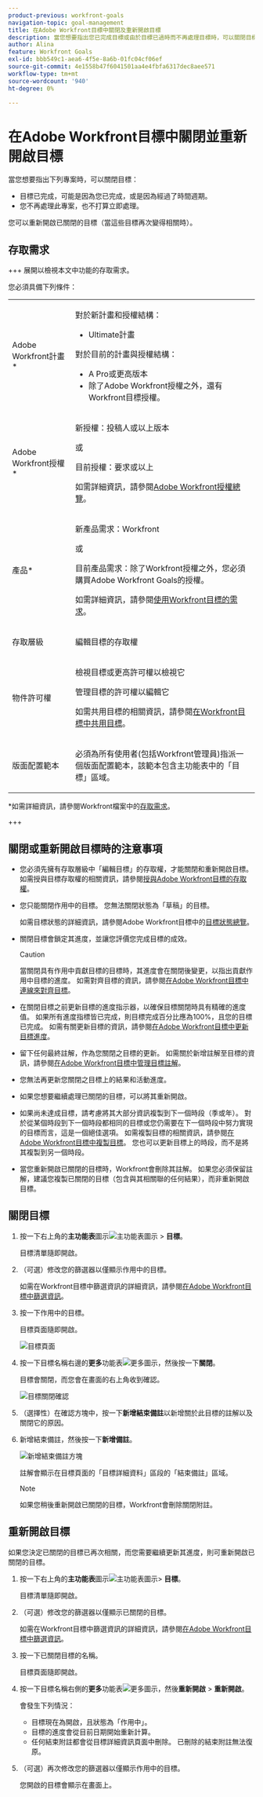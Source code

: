 ```yaml
---
product-previous: workfront-goals
navigation-topic: goal-management
title: 在Adobe Workfront目標中關閉及重新開啟目標
description: 當您想要指出您已完成目標或由於目標已過時而不再處理目標時，可以關閉目標。
author: Alina
feature: Workfront Goals
exl-id: bbb549c1-aea6-4f5e-8a6b-01fc04cf06ef
source-git-commit: 4e1558b47f6041501aa4e4fbfa6317dec8aee571
workflow-type: tm+mt
source-wordcount: '940'
ht-degree: 0%

---
```


# 在Adobe Workfront目標中關閉並重新開啟目標

<!--Audited for P&P only: 4/2025-->

當您想要指出下列專案時，可以關閉目標：

* 目標已完成，可能是因為您已完成，或是因為經過了時間週期。
* 您不再處理此專案，也不打算立即處理。

您可以重新開啟已關閉的目標（當這些目標再次變得相關時）。

## 存取需求

+++ 展開以檢視本文中功能的存取需求。

您必須具備下列條件：

<table style="table-layout:auto">
<col>
</col>
<col>
</col>
<tbody>
 <tr> 
   <td role="rowheader">Adobe Workfront計畫*</td> 
   <td> 
   <p>對於新計畫和授權結構：
  <ul><li>Ultimate計畫 </li></ul>
   </p>
<p>對於目前的計畫與授權結構： 
<ul><li> A Pro或更高版本 </li>
  <li>除了Adobe Workfront授權之外，還有Workfront目標授權。</li></ul></p>
   </td> 
  </tr>
 <tr>
 <tr>
 <td role="rowheader">Adobe Workfront授權*</td>
 <td>
 <p>新授權：投稿人或以上版本</p>
 或
 <p>目前授權：要求或以上</p> <p>如需詳細資訊，請參閱<a href="../../administration-and-setup/add-users/access-levels-and-object-permissions/wf-licenses.md" class="MCXref xref">Adobe Workfront授權總覽</a>。</p> </td>
 </tr>
 <tr>
 <td role="rowheader">產品*</td>
 <td>
  <p> 新產品需求：Workfront</p>
 <p>或</p>
  <p>目前產品需求：除了Workfront授權之外，您必須購買Adobe Workfront Goals的授權。 </p> <p>如需詳細資訊，請參閱<a href="../../workfront-goals/goal-management/access-needed-for-wf-goals.md" class="MCXref xref">使用Workfront目標的需求</a>。 </p> </td>
 </tr>
 <td role="rowheader">存取層級</td>
 <td> <p>編輯目標的存取權</p> </td>
 </tr>
 <tr data-mc-conditions="">
 <td role="rowheader">物件許可權</td>
 <td>
  <div>
  <p>檢視目標或更高許可權以檢視它</p>
  <p>管理目標的許可權以編輯它</p>
  <p>如需共用目標的相關資訊，請參閱<a href="../../workfront-goals/workfront-goals-settings/share-a-goal.md" class="MCXref xref">在Workfront目標中共用目標</a>。 </p>
  </div> </td>
 </tr>
<tr>
   <td role="rowheader"><p>版面配置範本</p></td>
   <td> <p>必須為所有使用者(包括Workfront管理員)指派一個版面配置範本，該範本包含主功能表中的「目標」區域。 </p>  
</td>
  </tr>
</tbody>
</table>

*如需詳細資訊，請參閱Workfront檔案中的[存取需求](/help/quicksilver/administration-and-setup/add-users/access-levels-and-object-permissions/access-level-requirements-in-documentation.md)。

+++

## 關閉或重新開啟目標時的注意事項

* 您必須先擁有存取層級中「編輯目標」的存取權，才能關閉和重新開啟目標。 如需授與目標存取權的相關資訊，請參閱[授與Adobe Workfront目標的存取權](../../administration-and-setup/add-users/configure-and-grant-access/grant-access-goals.md)。
* 您只能關閉作用中的目標。 您無法關閉狀態為「草稿」的目標。

  如需目標狀態的詳細資訊，請參閱Adobe Workfront目標中的[目標狀態總覽](../../workfront-goals/goal-management/goal-status-overview.md)。

* 關閉目標會鎖定其進度，並讓您評價您完成目標的成效。

  >[!CAUTION]
  >
  >當關閉具有作用中貢獻目標的目標時，其進度會在關閉後變更，以指出貢獻作用中目標的進度。 如需對齊目標的資訊，請參閱[在Adobe Workfront目標中連線來對齊目標](../../workfront-goals/goal-alignment/align-goals-by-connecting-them.md)。

* 在關閉目標之前更新目標的進度指示器，以確保目標關閉時具有精確的進度值。 如果所有進度指標皆已完成，則目標完成百分比應為100%，且您的目標已完成。 如需有關更新目標的資訊，請參閱[在Adobe Workfront目標中更新目標進度](../../workfront-goals/goal-review-and-workfront-goals-sections/check-in-goals.md)。
* 留下任何最終註解，作為您關閉之目標的更新。 如需關於新增註解至目標的資訊，請參閱[在Adobe Workfront目標中管理目標註解](../../workfront-goals/goal-management/manage-goal-comments.md)。
* 您無法再更新您關閉之目標上的結果和活動進度。
* 如果您想要繼續處理已關閉的目標，可以將其重新開啟。
* 如果尚未達成目標，請考慮將其大部分資訊複製到下一個時段（季或年）。 對於從某個時段到下一個時段都相同的目標或您仍需要在下一個時段中努力實現的目標而言，這是一個絕佳選項。 如需複製目標的相關資訊，請參閱[在Adobe Workfront目標中複製目標](../../workfront-goals/goal-management/copy-goals.md)。 您也可以更新目標上的時段，而不是將其複製到另一個時段。
* 當您重新開啟已關閉的目標時，Workfront會刪除其註解。 如果您必須保留註解，建議您複製已關閉的目標（包含與其相關聯的任何結果），而非重新開啟目標。


## 關閉目標

<!--
Closing goals differs depending on what environment you use. 

### Close goals in the Production environment

1. Click the **Main Menu** icon ![Main Menu icon](assets/main-menu-icon.png) > **Goals** in the upper-right corner.

   (!-- Add this when Shell is available to all: or (if available), click the **Main Menu** icon ![Main menu icon](../goal-management/assets/three-line-main-menu-icon.png) in the upper-left corner)
   --)

   The Goal List opens. 

1. (Optional) Modify your filters to display only goals that are active.

   For information about filtering information in Workfront Goals, see [Filter information in Adobe Workfront Goals](../../workfront-goals/goal-management/filter-information-wf-goals.md). 

1. Click an active goal.

   The Goal Details panel displays on the right. 

1. (Optional and recommended) Click the **Updates** tab and add an update in the **Comment here** field about the reason you are closing the goal, then click **Post**. 

1. Click the **More icon** ![More icon](assets/more-icon.png) to the right of the goal name, then click **Close** > **Close Goal**.

   This closes the goal and saves the current progress on the goal and its results and activities.

   >[!IMPORTANT]
   >
   >If the goal has contributing goals that are still active, the progress of the goal continues to update based on the progress of the aligned goals.
   >
   >
   >![Closing goals with active aligned goals](assets/closing-goals-with-active-aligned-goals-warning-350x71.png)   >
   >

1. (Optional) Modify your filters again to display only closed goals. The goals you closed display on the screen.
-->

1. 按一下右上角的&#x200B;**主功能表**&#x200B;圖示![主功能表圖示](assets/main-menu-icon.png) > **目標**。

   目標清單隨即開啟。

   <!-- Add this when Shell is available to all: or (if available), click the **Main Menu** icon ![Main menu icon](../goal-management/assets/three-line-main-menu-icon.png) in the upper-left corner)
   -->

1. （可選）修改您的篩選器以僅顯示作用中的目標。

   如需在Workfront目標中篩選資訊的詳細資訊，請參閱[在Adobe Workfront目標中篩選資訊](../goal-management/filter-information-wf-goals.md)。
1. 按一下作用中的目標。

   目標頁面隨即開啟。

   ![目標頁面](assets/goal-page-unshimmed.png)
1. 按一下目標名稱右邊的&#x200B;**更多**&#x200B;功能表![更多圖示](assets/more-icon.png)，然後按一下&#x200B;**關閉**。

   目標會關閉，而您會在畫面的右上角收到確認。

   ![目標關閉確認](assets/goal-close-confirmation-with-add-closing-notes-link.png)

1. （選擇性）在確認方塊中，按一下&#x200B;**新增結束備註**&#x200B;以新增關於此目標的註解以及關閉它的原因。
1. 新增結束備註，然後按一下&#x200B;**新增備註**。

   ![新增結束備註方塊](assets/add-closing-notes-box-unshimmed.png)

   註解會顯示在目標頁面的「目標詳細資料」區段的「結束備註」區域。

   >[!NOTE]
   >
   >如果您稍後重新開啟已關閉的目標，Workfront會刪除關閉附註。


## 重新開啟目標

如果您決定已關閉的目標已再次相關，而您需要繼續更新其進度，則可重新開啟已關閉的目標。

<!--
Reopening goals differs depending on what environment you use.

### Reopen goals in the Production environment

1. Click the **Main Menu** icon ![Main Menu icon](assets/main-menu-icon.png) > **Goals** in the upper-right corner.

   (!-- Add this when Shell is available to all: or (if available), click the **Main Menu** icon ![Main menu icon](../goal-management/assets/three-line-main-menu-icon.png) in the upper-left corner)
   --)

   The Goal List opens. 

1. (Optional) Modify your filters to display only goals that are closed.

   For information about filtering information in Workfront Goals, see [Filter information in Adobe Workfront Goals](../../workfront-goals/goal-management/filter-information-wf-goals.md).


1. Click a closed goal.

   This opens the Goal Details panel on the right. 

1. Click the **More icon** ![More icon](assets/more-icon.png) to the right of the goal name, then click **Reopen** > **Reopen**.

   This reopens the goal and places it in a status of Active. The progress of the goal is recalculated starting with the current date. 

1. (Optional) Modify your filters again to display only active goals. The goals you opened display on the screen.

-->

1. 按一下右上角的&#x200B;**主功能表**&#x200B;圖示![主功能表圖示](assets/main-menu-icon.png)> **目標**。

   目標清單隨即開啟。

   <!-- Add this when Shell is available to all: or (if available), click the **Main Menu** icon ![Main menu icon](../goal-management/assets/three-line-main-menu-icon.png) in the upper-left corner)
   -->

1. （可選）修改您的篩選器以僅顯示已關閉的目標。

   如需在Workfront目標中篩選資訊的詳細資訊，請參閱[在Adobe Workfront目標中篩選資訊](../goal-management/filter-information-wf-goals.md)。
1. 按一下已關閉目標的名稱。

   目標頁面隨即開啟。
1. 按一下目標名稱右側的&#x200B;**更多**&#x200B;功能表![更多圖示](assets/more-icon.png)，然後&#x200B;**重新開啟** > **重新開啟**。

   會發生下列情況：
   * 目標現在為開啟，且狀態為「作用中」。
   * 目標的進度會從目前日期開始重新計算。
   * 任何結束附註都會從目標詳細資訊頁面中刪除。 已刪除的結束附註無法復原。

1. （可選）再次修改您的篩選器以僅顯示作用中的目標。

   您開啟的目標會顯示在畫面上。

